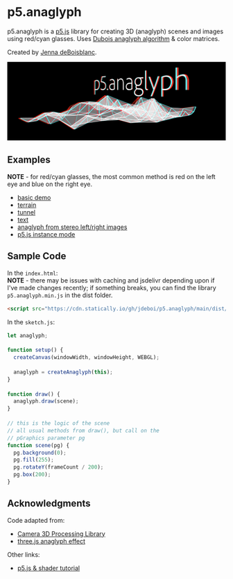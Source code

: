 # p5.anaglyph

p5.anaglyph is a [p5.js](https://p5js.org/) library for creating 3D (anaglyph) scenes and images using red/cyan glasses. Uses [Dubois anaglyph algorithm](https://www.site.uottawa.ca/~edubois/anaglyph/) & color matrices.   
  
Created by [Jenna deBoisblanc](https://jdeboi.com/). 

![banner](images/banner.png)


## Examples
**NOTE** - for red/cyan glasses, the most common method is red on the left eye and blue on the right eye. 
* [basic demo](https://editor.p5js.org/jdeboi/sketches/vTjpXtNOL)  
* [terrain](https://editor.p5js.org/jdeboi/sketches/HBSn7y0rI)
* [tunnel](https://editor.p5js.org/jdeboi/sketches/sMKm31dQH)
* [text](https://editor.p5js.org/jdeboi/sketches/yX0oANWzG)
* [anaglyph from stereo left/right images](https://editor.p5js.org/jdeboi/sketches/DhI-93bAi)
* [p5.js instance mode](https://editor.p5js.org/jdeboi/sketches/ZPNopjLAu)

## Sample Code

In the `index.html`:     
**NOTE** - there may be issues with caching and jsdelivr depending upon if I've made changes recently; if something breaks, you can find the library `p5.anaglyph.min.js` in the dist folder.
```html
<script src="https://cdn.statically.io/gh/jdeboi/p5.anaglyph/main/dist/p5.anaglyph.min.js"></script>
```

In the `sketch.js`:
```javascript
let anaglyph;

function setup() {
  createCanvas(windowWidth, windowHeight, WEBGL);
  
  anaglyph = createAnaglyph(this); 
}

function draw() {
  anaglyph.draw(scene);
}

// this is the logic of the scene
// all usual methods from draw(), but call on the 
// pGraphics parameter pg
function scene(pg) {
  pg.background(0);
  pg.fill(255);
  pg.rotateY(frameCount / 200);
  pg.box(200);
}
```


## Acknowledgments
Code adapted from:
* [Camera 3D Processing Library](https://github.com/hx2A/Camera3D)
* [three.js anaglyph effect](https://github.com/mrdoob/three.js/blob/d091564e0279adb607f9a2867fdd9f6dbfe10b2e/examples/jsm/effects/AnaglyphEffect.js)

   
Other links:
* [p5.js & shader tutorial](https://itp-xstory.github.io/p5js-shaders/#/)